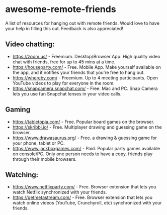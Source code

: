 # awesome-remote-friends
A list of resources for hanging out with remote friends. Would love to have your help in filling this out. Feedback is also appreciated!

## Video chatting:
* https://zoom.us/ - Freemium. Desktop/Browser App. High quality video chat with friends, free for up to 45 mins at a time.
* https://houseparty.com/ - Free. Mobile App. Make yourself available on the app, and it notifies your friends that you're free to hang out.
* https://whereby.com/ - Freemium. Up to 4 meeting participants. Open YouTube videos to play for everyone in the room.
* https://snapcamera.snapchat.com/ - Free. Mac and PC. Snap Camera lets you use fun Snapchat lenses in your video calls. 

## Gaming

* https://tabletopia.com/ - Free. Popular board games on the browser.
* https://skribbl.io/ - Free. Multiplayer drawing and guessing game on the browser.
* https://www.drawasaurus.org/ - Free. a drawing & guessing game for your phone, tablet or PC.
* https://www.jackboxgames.com/ - Paid. Popular party games available on console/PC. Only one person needs to have a copy, friends play through their mobile browsers.


## Watching:
* https://www.netflixparty.com/ - Free. Browser extension that lets you watch Netflix synchronized with your friends.
* https://getmetastream.com/ - Free. Browser extension that lets you watch online videos (YouTube, Crunchyroll, etc) synchronized with your friends.

